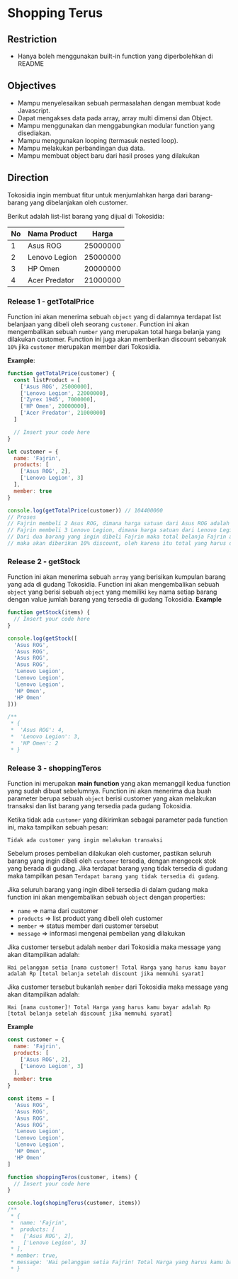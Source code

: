 # Shopping Terus

## Restriction

- Hanya boleh menggunakan built-in function yang diperbolehkan di README

## Objectives

- Mampu menyelesaikan sebuah permasalahan dengan membuat kode Javascript.
- Dapat mengakses data pada array, array multi dimensi dan Object.
- Mampu menggunakan dan menggabungkan modular function yang disediakan.
- Mampu menggunakan looping (termasuk nested loop).
- Mampu melakukan perbandingan dua data.
- Mampu membuat object baru dari hasil proses yang dilakukan

## Direction

Tokosidia ingin membuat fitur untuk menjumlahkan harga dari barang-barang yang dibelanjakan oleh customer.

Berikut adalah list-list barang yang dijual di Tokosidia:

| No  | Nama Product  | Harga    |
| --- | ------------- | -------- |
| 1   | Asus ROG      | 25000000 |
| 2   | Lenovo Legion | 25000000 |
| 3   | HP Omen       | 20000000 |
| 4   | Acer Predator | 21000000 |

### Release 1 - getTotalPrice

Function ini akan menerima sebuah `object` yang di dalamnya terdapat list belanjaan yang dibeli oleh seorang `customer`. Function ini akan mengembalikan sebuah `number` yang merupakan total harga belanja yang dilakukan customer. Function ini juga akan memberikan discount sebanyak `10%` jika `customer` merupakan member dari Tokosidia.

**Example**:

```js
function getTotalPrice(customer) {
  const listProduct = [
    ['Asus ROG', 25000000],
    ['Lenovo Legion', 22000000],
    ['Zyrex 1945', 7000000],
    ['HP Omen', 20000000],
    ['Acer Predator', 21000000]
  ]

  // Insert your code here
}

let customer = {
  name: 'Fajrin',
  products: [
    ['Asus ROG', 2],
    ['Lenovo Legion', 3]
  ],
  member: true
}

console.log(getTotalPrice(customer)) // 104400000
// Proses
// Fajrin membeli 2 Asus ROG, dimana harga satuan dari Asus ROG adalah 25000000 untuk membeli 2 Asus ROG dibutuhkan 50000000
// Fajrin membeli 3 Lenovo Legion, dimana harga satuan dari Lenovo Legion adalah 22000000 untuk membeli 3Lenovo Legion dibutuhkan 66000000
// Dari dua barang yang ingin dibeli Fajrin maka total belanja Fajrin adalah 116000000, dan dikarenakan Fajrin adalah member dari Tokosidia
// maka akan diberikan 10% discount, oleh karena itu total yang harus dibayar oleh Fajrin adalah 104400000
```

### Release 2 - getStock

Function ini akan menerima sebuah `array` yang berisikan kumpulan barang yang ada di gudang Tokosidia. Function ini akan mengembalikan sebuah `object` yang berisi sebuah `object` yang memiliki `key` nama setiap barang dengan value jumlah barang yang tersedia di gudang Tokosidia.
**Example**

```js
function getStock(items) {
  // Insert your code here
}

console.log(getStock([
  'Asus ROG',
  'Asus ROG',
  'Asus ROG',
  'Asus ROG',
  'Lenovo Legion',
  'Lenovo Legion',
  'Lenovo Legion',
  'HP Omen',
  'HP Omen'
]))

/**
 * {
 *  'Asus ROG': 4,
 *  'Lenovo Legion': 3,
 *  'HP Omen': 2
 * }
```

### Release 3 - shoppingTeros

Function ini merupakan **main function** yang akan memanggil kedua function yang sudah dibuat sebelumnya. Function ini akan menerima dua buah parameter berupa sebuah `object` berisi customer yang akan melakukan transaksi dan list barang yang tersedia pada gudang Tokosidia.

Ketika tidak ada `customer` yang dikirimkan sebagai parameter pada function ini, maka tampilkan sebuah pesan:

`Tidak ada customer yang ingin melakukan transaksi`

Sebelum proses pembelian dilakukan oleh customer, pastikan seluruh barang yang ingin dibeli oleh `customer` tersedia, dengan mengecek stok yang berada di gudang.
Jika terdapat barang yang tidak tersedia di gudang maka tampilkan pesan `Terdapat barang yang tidak tersedia di gudang`.

Jika seluruh barang yang ingin dibeli tersedia di dalam gudang maka function ini akan mengembalikan sebuah `object` dengan properties:

- `name` => nama dari customer
- `products` => list product yang dibeli oleh customer
- `member` => status member dari customer tersebut
- `message` => informasi mengenai pembelian yang dilakukan

Jika customer tersebut adalah `member` dari Tokosidia maka message yang akan ditampilkan adalah:

`Hai pelanggan setia [nama customer! Total Harga yang harus kamu bayar adalah Rp [total belanja setelah discount jika memnuhi syarat]`

Jika customer tersebut bukanlah `member` dari Tokosidia maka message yang akan ditampilkan adalah:

`Hai [nama customer]! Total Harga yang harus kamu bayar adalah Rp [total belanja setelah discount jika memnuhi syarat]`

**Example**

```js
const customer = {
  name: 'Fajrin',
  products: [
    ['Asus ROG', 2],
    ['Lenovo Legion', 3]
  ],
  member: true
}

const items = [
  'Asus ROG',
  'Asus ROG',
  'Asus ROG',
  'Asus ROG',
  'Lenovo Legion',
  'Lenovo Legion',
  'Lenovo Legion',
  'HP Omen',
  'HP Omen'
]

function shoppingTeros(customer, items) {
  // Insert your code here
}

console.log(shopingTerus(customer, items))
/**
 * {
 *  name: 'Fajrin',
 *  products: [
 *   ['Asus ROG', 2],
 *   ['Lenovo Legion', 3]
 * ],
 * member: true,
 * message: 'Hai pelanggan setia Fajrin! Total Harga yang harus kamu bayar adalah Rp 104400000
 * }
```
